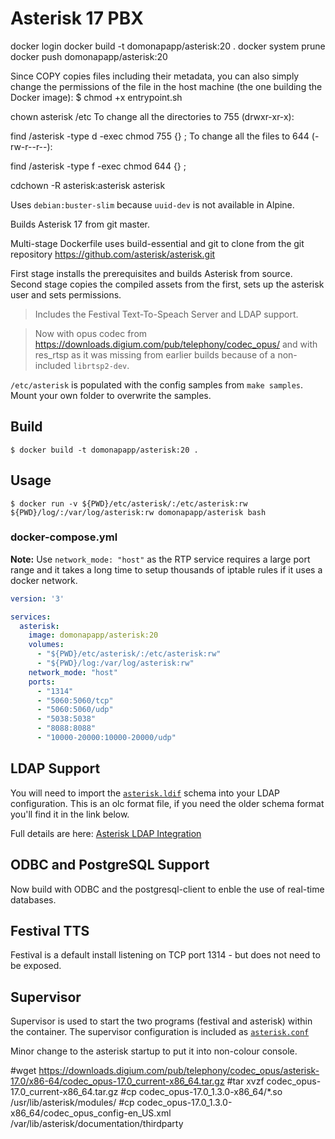 # Asterisk 17 PBX


docker login 
docker build -t domonapapp/asterisk:20 .
docker system prune
docker push domonapapp/asterisk:20 


Since COPY copies files including their metadata, 
you can also simply change the permissions of the file in 
the host machine (the one building the Docker image): 
$ chmod +x entrypoint.sh

chown asterisk /etc
To change all the directories to 755 (drwxr-xr-x):

find /asterisk -type d -exec chmod 755 {} \;
To change all the files to 644 (-rw-r--r--):

find /asterisk -type f -exec chmod 644 {} \;
 
cdchown -R asterisk:asterisk asterisk

Uses `debian:buster-slim` because `uuid-dev` is not available in Alpine.

Builds Asterisk 17 from git master.

Multi-stage Dockerfile uses build-essential and git to clone from the git repository https://github.com/asterisk/asterisk.git

First stage installs the prerequisites and builds Asterisk from source. Second stage copies the compiled assets from the first, sets up the asterisk user and sets permissions.

> Includes the Festival Text-To-Speach Server and LDAP support.

> Now with opus codec from https://downloads.digium.com/pub/telephony/codec_opus/ and with res_rtsp as it was missing from earlier builds because of a non-included `librtsp2-dev`.

`/etc/asterisk` is populated with the config samples from `make samples`. Mount your own folder to overwrite the samples.

## Build

```shell
$ docker build -t domonapapp/asterisk:20 .
```

## Usage

```shell
$ docker run -v ${PWD}/etc/asterisk/:/etc/asterisk:rw ${PWD}/log/:/var/log/asterisk:rw domonapapp/asterisk bash
```

### docker-compose.yml

__Note:__ Use `network_mode: "host"` as the RTP service requires a large port range and it takes a long time to setup thousands of iptable rules if it uses a docker network.

```yaml
version: '3'

services:
  asterisk:
    image: domonapapp/asterisk:20
    volumes:
      - "${PWD}/etc/asterisk/:/etc/asterisk:rw"
      - "${PWD}/log:/var/log/asterisk:rw"
    network_mode: "host"
    ports:
      - "1314"
      - "5060:5060/tcp"
      - "5060:5060/udp"
      - "5038:5038"
      - "8088:8088"
      - "10000-20000:10000-20000/udp"
```

## LDAP Support

You will need to import the [`asterisk.ldif`](asterisk.ldif) schema into your LDAP configuration. This is an olc format file, if you need the older schema format you'll find it in the link below.

Full details are here: [Asterisk LDAP Integration](http://asteriskdocs.org/en/3rd_Edition/asterisk-book-html-chunk/ExternalServices_id291590.html)

## ODBC and PostgreSQL Support

Now build with ODBC and the postgresql-client to enble the use of real-time databases.

## Festival TTS

Festival is a default install listening on TCP port 1314 - but does not need to be exposed.

## Supervisor

Supervisor is used to start the two programs (festival and asterisk) within the container. The supervisor configuration is included as [`asterisk.conf`](./asterisk.conf)

Minor change to the asterisk startup to put it into non-colour console.


#wget https://downloads.digium.com/pub/telephony/codec_opus/asterisk-17.0/x86-64/codec_opus-17.0_current-x86_64.tar.gz
#tar xvzf codec_opus-17.0_current-x86_64.tar.gz
#cp codec_opus-17.0_1.3.0-x86_64/*.so /usr/lib/asterisk/modules/
#cp codec_opus-17.0_1.3.0-x86_64/codec_opus_config-en_US.xml /var/lib/asterisk/documentation/thirdparty